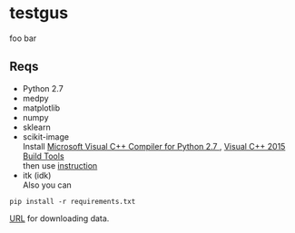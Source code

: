# testgus
foo bar
## Reqs
- Python 2.7
- medpy
- matplotlib
- numpy
- sklearn
- scikit-image  
Install [Microsoft Visual C++ Compiler for Python 2.7 ](https://www.microsoft.com/en-us/download/confirmation.aspx?id=44266),
[Visual C++ 2015 Build Tools](http://landinghub.visualstudio.com/visual-cpp-build-tools)  
then use [instruction](https://stackoverflow.com/questions/44865576/python-scikit-image-install-failing-using-pip)
- itk (idk)  
Also you can 
```
pip install -r requirements.txt
```
[URL](https://www.dropbox.com/s/shcy2wen4112uup/data.zip?dl=0) for downloading data.